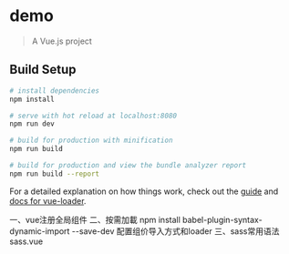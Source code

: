 # demo

> A Vue.js project

## Build Setup

``` bash
# install dependencies
npm install

# serve with hot reload at localhost:8080
npm run dev

# build for production with minification
npm run build

# build for production and view the bundle analyzer report
npm run build --report
```

For a detailed explanation on how things work, check out the [guide](http://vuejs-templates.github.io/webpack/) and [docs for vue-loader](http://vuejs.github.io/vue-loader).

一、vue注册全局组件
二、按需加載
   npm install babel-plugin-syntax-dynamic-import --save-dev   配置组价导入方式和loader
三、sass常用语法  sass.vue


